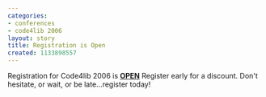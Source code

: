 ```yaml
---
categories:
- conferences
- code4lib 2006
layout: story
title: Registration is Open
created: 1133898557
---
```

Registration for Code4lib 2006 is <a href="https://secure.oregonstate.edu/ocse/register.php?event=108"><strong>OPEN</strong></a> Register early for a discount. Don't hesitate, or wait, or be late...register today!
